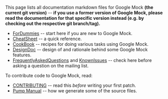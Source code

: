 This page lists all documentation markdown files for Google Mock **(the
current git version)**
-- **if you use a former version of Google Mock, please read the
documentation for that specific version instead (e.g. by checking out
the respective git branch/tag).**

  * [ForDummies](for_dummies.md) -- start here if you are new to Google Mock.
  * [CheatSheet](cheat_sheet.md) -- a quick reference.
  * [CookBook](cook_book.md) -- recipes for doing various tasks using Google Mock.
  * [DesignDoc](design_doc.md) -- design of and rationale behind some Google Mock features.
  * [FrequentlyAskedQuestions](frequently_asked_questions.md) and [KnownIssues](known_issues.md) -- check here before asking a question on the mailing list.

To contribute code to Google Mock, read:

  * [CONTRIBUTING](../../CONTRIBUTING.md) -- read this _before_ writing your first patch.
  * [Pump Manual](../../googletest/docs/pump_manual.md) -- how we generate some of the source files.
